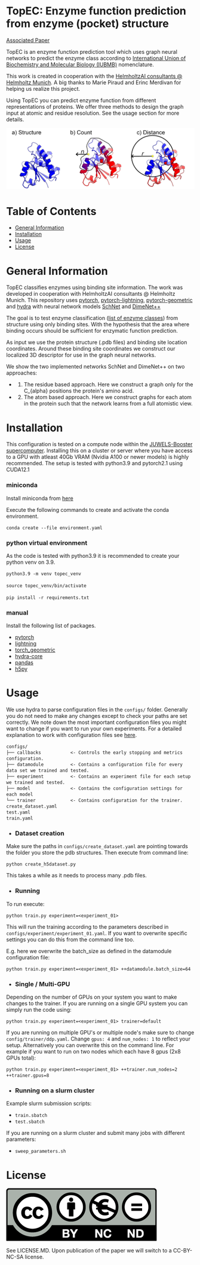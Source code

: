 # TopEC: Enzyme function prediction from enzyme (pocket) structure

[Associated Paper](https://www.google.com)

TopEC is an enzyme function prediction tool which uses graph neural networks to predict the enzyme class according to [International Union of Biochemistry and Molecular Biology (IUBMB)](https://doi.org/10.1093/nar/gkn582) nomenclature. 

This work is created in cooperation with the [HelmholtzAI consultants @ Helmholtz Munich](https://www.helmholtz.ai/themenmenue/our-research/consultant-teams/helmholtz-ai-consultants-helmholtz-munich/index.html). A big thanks to Marie Piraud and Erinc Merdivan for helping us realize this project. 

Using TopEC you can predict enzyme function from different representations of proteins. We offer three methods to design the graph input at atomic and residue resolution. See the usage section for more details.

![alt text][logo]

[logo]: figure/method_overview_GH_version.png "Method overview"

# Table of Contents
- [General Information](#general-information)
- [Installation](#installation)
- [Usage](#usage)
- [License](#license)

# General Information

TopEC classifies enzymes using binding site information. The work was developed in cooperation with HelmholtzAI consultants @ Helmholtz Munich. This repository uses [pytorch](https://pytorch.org/get-started/locally/), [pytorch-lightning](https://lightning.ai/pytorch-lightning), [pytorch-geometric](https://pytorch-geometric.readthedocs.io/en/latest/install/installation.html) and [hydra](https://hydra.cc/docs/intro/) with neural network models [SchNet](https://doi.org/10.1063/1.5019779) and [DimeNet++](https://doi.org/10.48550/arXiv.2011.14115)

The goal is to test enzyme classification ([list of enzyme classes](https://www.enzyme-database.org/)) from structure using only binding sites. With the hypothesis that the area where binding occurs should be sufficient for enzymatic function prediction. 

As input we use the protein structure (.pdb files) and binding site location coordinates. Around these binding site coordinates we construct our localized 3D descriptor for use in the graph neural networks. 

We show the two implemented networks SchNet and DimeNet++ on two approaches:

- 1) The residue based approach. Here we construct a graph only for the C_{alpha} positions the protein's amino acid.

- 2) The atom based approach. Here we construct graphs for each atom in the protein such that the network learns from a full atomistic view. 


# Installation

This configuration is tested on a compute node within the [JUWELS-Booster supercomputer](https://apps.fz-juelich.de/jsc/hps/juwels/configuration.html#hardware-configuration-of-the-system-name-booster-module). Installing this on a cluster or server where you have access to a GPU with atleast 40Gb VRAM (Nvidia A100 or newer models) is highly recommended. 
The setup is tested with python3.9 and pytorch2.1 using CUDA12.1

### miniconda
Install miniconda from [here](https://docs.conda.io/projects/miniconda/en/latest/)

Execute the following commands to create and activate the conda environment.
```
conda create --file environment.yaml
```

### python virtual environment
As the code is tested with python3.9 it is recommended to create your python venv on 3.9.

```
python3.9 -m venv topec_venv

source topec_venv/bin/activate

pip install -r requirements.txt
```

### manual
Install the following list of packages.

* [pytorch](https://pytorch.org/get-started/previous-versions/)
* [lightning](https://lightning.ai/pytorch-lightning)
* [torch_geometric](https://pytorch-geometric.readthedocs.io/en/latest/install/installation.html)
* [hydra-core](https://hydra.cc/docs/intro/)
* [pandas](https://pandas.pydata.org/docs/getting_started/install.html)
* [h5py](https://docs.h5py.org/en/stable/build.html)

# Usage

We use hydra to parse configuration files in the ``configs/`` folder. Generally you do not need to make any changes except to check your paths are set correctly. We note down the most important configuration files you might want to change if you want to run your own experiments. For a detailed explanation to work with configuration files see [here](https://hydra.cc/docs/tutorials/basic/your_first_app/config_file/). 

```
configs/
├── callbacks           <- Controls the early stopping and metrics configuration.
├── datamodule          <- Contains a configuration file for every data set we trained and tested. 
├── experiment          <- Contains an experiment file for each setup we trained and tested.
├── model               <- Contains the configuration settings for each model
└── trainer             <- Contains configuration for the trainer.
create_dataset.yaml
test.yaml
train.yaml
```

* ### Dataset creation

Make sure the paths in ``configs/create_dataset.yaml`` are pointing towards the folder you store the pdb structures.
Then execute from command line:

```
python create_h5dataset.py
```

This takes a while as it needs to process many .pdb files.

* ### Running

To run execute:

```
python train.py experiment=<experiment_01>
```

This will run the training according to the parameters described in ``configs/experiment/experiment_01.yaml``. If you want to overwrite specific settings you can do this from the command line too.

E.g. here we overwrite the batch_size as defined in the datamodule configuration file:

```
python train.py experiment=<experiment_01> ++datamodule.batch_size=64
```

* ### Single / Multi-GPU

Depending on the number of GPUs on your system you want to make changes to the trainer. If you are running on a single GPU system you can simply run the code using:

```
python train.py experiment=<experiment_01> trainer=default
```

If you are running on multiple GPU's or multiple node's make sure to change `config/trainer/ddp.yaml`. Change `gpus: 4` and `num_nodes: 1` to reflect your setup. Alternatively you can overwrite this on the command line. For example if you want to run on two nodes which each have 8 gpus (2x8 GPUs total):

```
python train.py experiment=<experiment_01> ++trainer.num_nodes=2 ++trainer.gpus=8
```

* ### Running on a slurm cluster
Example slurm submission scripts:
* `train.sbatch`
* `test.sbatch`

If you are running on a slurm cluster and submit many jobs with different parameters:
* `sweep_parameters.sh`

# License
![license][logo_license]

[logo_license]: figure/by-nc-nd.eu.png "License"
See LICENSE.MD. Upon publication of the paper we will switch to a CC-BY-NC-SA license.
